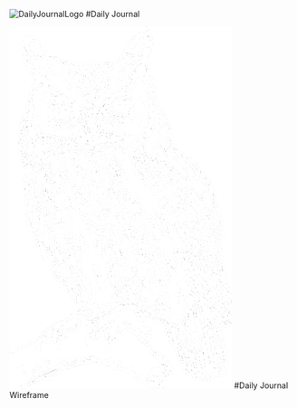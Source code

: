 ![DailyJournalLogo](./images/Cimages/CodingBootcampDailyJournal.png)
#Daily Journal

![DailyJournalWireframe](./images/owl-40028_640.png)
#Daily Journal Wireframe

